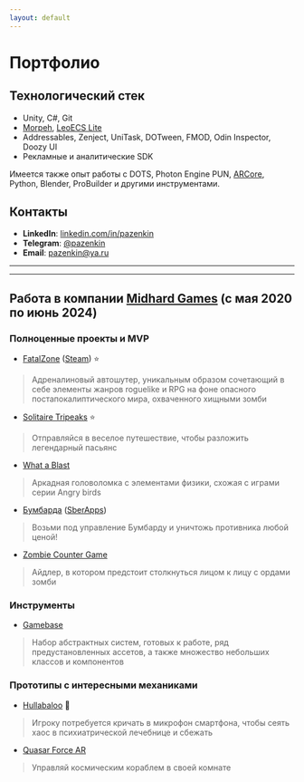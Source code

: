 ```yaml
---
layout: default
---
```


# Портфолио

## Технологический стек

- Unity, C#, Git
- [Morpeh](https://github.com/scellecs/morpeh), [LeoECS Lite](https://github.com/Leopotam/ecslite)
- Addressables, Zenject, UniTask, DOTween, FMOD, Odin Inspector, Doozy UI
- Рекламные и аналитические SDK

Имеется также опыт работы с DOTS, Photon Engine PUN, [ARCore](https://arvr.google.com/arcore/), Python, Blender, ProBuilder и другими инструментами.

## Контакты

- **LinkedIn**: [linkedin.com/in/pazenkin](https://www.linkedin.com/in/pazenkin/)
- **Telegram**: [@pazenkin](https://pazenkin.t.me/)
- **Email**: [pazenkin@ya.ru](mailto:pazenkin@ya.ru)

---
---

## Работа в компании [Midhard Games](https://midhard.com/) (с мая 2020 по июнь 2024)

### Полноценные проекты и MVP

- [FatalZone](./fatalzone.html) ([Steam](https://store.steampowered.com/app/2488510/FatalZone/)) ⭐
> Адреналиновый автошутер, уникальным образом сочетающий в себе элементы жанров roguelike и RPG на фоне опасного постапокалиптического мира, охваченного хищными зомби
- [Solitaire Tripeaks](./tripeaks.html) ⭐
> Отправляйся в веселое путешествие, чтобы разложить легендарный пасьянс
- [What a Blast](./what_a_blast.html)
> Аркадная головоломка с элементами физики, схожая с играми серии Angry birds
- [Бумбарда](./boombarda.html) ([SberApps](https://apps.sber.ru/salute-apps/3f799e32-4a76-41f9-9279-9390447b0b4c/))
> Возьми под управление Бумбарду и уничтожь противника любой ценой!
- [Zombie Counter Game](./zombie_counter_game.html)
> Айдлер, в котором предстоит столкнуться лицом к лицу с ордами зомби

### Инструменты

- [Gamebase](./gamebase.html)
> Набор абстрактных систем, готовых к работе, ряд предустановленных ассетов, а также множество небольших классов и компонентов
 
### Прототипы с интересными механиками

- [Hullabaloo](./hullabaloo.html) 🤪
> Игроку потребуется кричать в микрофон смартфона, чтобы сеять хаос в психиатрической лечебнице и сбежать
- [Quasar Force AR](./quasar_force_ar.html)
> Управляй космическим кораблем в своей комнате
